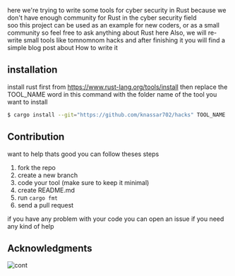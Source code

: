 here we're trying to write some tools for cyber security in Rust because we don't have enough community for Rust in the cyber security field\
soo this project can be used as an example for new coders, or as a small community so feel free to ask anything about Rust here Also, we will re-write small tools like tomnomnom hacks and after finishing it you will find a simple blog post about How to write it



## installation
install rust first from https://www.rust-lang.org/tools/install
then replace the TOOL_NAME word in this command with the folder name of the tool you want to install
```bash
$ cargo install --git="https://github.com/knassar702/hacks" TOOL_NAME
```



## Contribution

want to help
thats good you can follow theses steps

1. fork the repo
2. create a new branch
3. code your tool (make sure to keep it minimal)
4. create README.md
5. run `cargo fmt`
6. send a pull request

if you have any problem with your code you can open an issue if you need any kind of help


## Acknowledgments
![cont](https://raw.githubusercontent.com/knassar702/hacks/master/CONTRIBUTORS.svg)
